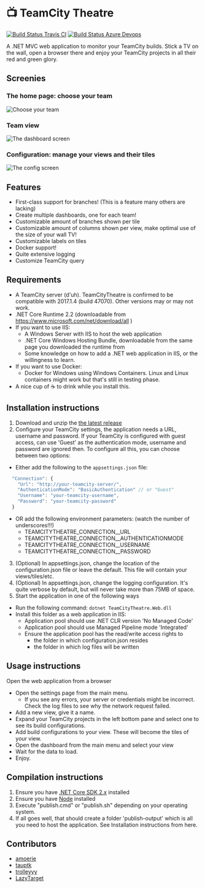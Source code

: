 # :tv: TeamCity Theatre 

[![Build Status Travis CI](https://travis-ci.org/amoerie/teamcity-theatre.svg?branch=master)](https://travis-ci.org/amoerie/teamcity-theatre) [![Build Status Azure Devops](https://amoerman.visualstudio.com/TeamCity%20Theatre/_apis/build/status/amoerie.teamcity-theatre?branchName=master)](https://amoerman.visualstudio.com/TeamCity%20Theatre/_build/latest?definitionId=4&branchName=master)

A .NET MVC web application to monitor your TeamCity builds. 
Stick a TV on the wall, open a browser there and enjoy your TeamCity projects in all their red and green glory.

## Screenies

### The home page: choose your team
![Choose your team](http://i.imgur.com/64YxBRb.png)

### Team view
![The dashboard screen](http://i.imgur.com/izZiWVd.png)

### Configuration: manage your views and their tiles
![The config screen](http://i.imgur.com/4Rg4yi6.png)

## Features

- First-class support for branches! (This is a feature many others are lacking)
- Create multiple dashboards, one for each team!
- Customizable amount of branches shown per tile
- Customizable amount of columns shown per view, make optimal use of the size of your wall TV!
- Customizable labels on tiles
- Docker support!
- Quite extensive logging
- Customize TeamCity query

## Requirements

- A TeamCity server (d'uh). TeamCityTheatre is confirmed to be compatible with 2017.1.4 (build 47070). Other versions may or may not work.
- .NET Core Runtime 2.2 (downloadable from https://www.microsoft.com/net/download/all )
- If you want to use IIS:
  - A Windows Server with IIS to host the web application
  - .NET Core Windows Hosting Bundle, downloadable from the same page you downloaded the runtime from
  - Some knowledge on how to add a .NET web application in IIS, or the willingness to learn.
- If you  want to use Docker:
  - Docker for Windows using Windows Containers. Linux and Linux containers might work but that's still in testing phase.
- A nice cup of :coffee: to drink while you install this. 

## Installation instructions

1. Download and unzip the [the latest release](https://github.com/amoerie/teamcity-theatre/releases)
2. Configure your TeamCity settings, the application needs a URL, username and password. If your TeamCity is configured with guest access, can use 'Guest' as the authentication mode, username and password are ignored then. To configure all this, you can choose between two options:
  - Either add the following to the `appsettings.json` file:

```javascript
  "Connection": {
    "Url": "http://your-teamcity-server/",
    "AuthenticationMode": "BasicAuthentication" // or "Guest"
    "Username": "your-teamcity-username",
    "Password": "your-teamcity-password"
  }
```
  - OR add the following environment parameters: (watch the number of underscores!!!)
    - TEAMCITYTHEATRE_CONNECTION__URL
    - TEAMCITYTHEATRE_CONNECTION__AUTHENTICATIONMODE
    - TEAMCITYTHEATRE_CONNECTION__USERNAME
    - TEAMCITYTHEATRE_CONNECTION__PASSWORD

3. (Optional) In appsettings.json, change the location of the configuration.json file or leave the default. This file will contain your views/tiles/etc.
4. (Optional) In appsettings.json, change the logging configuration. It's quite verbose by default, but will never take more than 75MB of space.
5. Start the application in one of the following ways
  - Run the following command: `dotnet TeamCityTheatre.Web.dll`
  - Install this folder as a web application in IIS:
    - Application pool should use .NET CLR version 'No Managed Code'
    - Application pool should use Managed Pipeline mode 'Integrated'
    - Ensure the application pool has the read/write access rights to
      - the folder in which configuration.json resides
      - the folder in which log files will be written
  
## Usage instructions

Open the web application from a browser
  - Open the settings page from the main menu. 
    - If you see any errors, your server or credentials might be incorrect. Check the log files to see why the network request failed.
  - Add a new view, give it a name.
  - Expand your TeamCity projects in the left bottom pane and select one to see its build configurations.
  - Add build configurations to your view. These will become the tiles of your view.
  - Open the dashboard from the main menu and select your view
  - Wait for the data to load. 
  - Enjoy.

## Compilation instructions

1. Ensure you have [.NET Core SDK 2.x](https://www.microsoft.com/net/download/core) installed
2. Ensure you have [Node](https://nodejs.org/en/) installed
3. Execute "publish.cmd" or "publish.sh" depending on your operating system.
4. If all goes well, that should create a folder 'publish-output' which is all you need to host the application. See Installation instructions from here.

## Contributors

- [amoerie](https://github.com/amoerie)
- [tauptk](https://github.com/tauptk)
- [trolleyyy](https://github.com/trolleyyy)
- [LazyTarget](https://github.com/LazyTarget)
